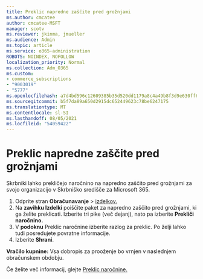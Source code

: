 ```yaml
---
title: Preklic napredne zaščite pred grožnjami
ms.author: cmcatee
author: cmcatee-MSFT
manager: scotv
ms.reviewer: jkinma, jmueller
ms.audience: Admin
ms.topic: article
ms.service: o365-administration
ROBOTS: NOINDEX, NOFOLLOW
localization_priority: Normal
ms.collection: Adm_O365
ms.custom:
- commerce_subscriptions
- "9003019"
- "5777"
ms.openlocfilehash: a7d4bd596c12609385b35d520dd1179a8c4a49b8f3d9e630ff6c3cf1acaae761
ms.sourcegitcommit: b5f7da89a650d2915dc652449623c78be6247175
ms.translationtype: MT
ms.contentlocale: sl-SI
ms.lasthandoff: 08/05/2021
ms.locfileid: "54059422"
---
```

# <a name="cancel-advanced-threat-protection"></a>Preklic napredne zaščite pred grožnjami

Skrbniki lahko prekličejo naročnino na napredno zaščito pred grožnjami za svojo organizacijo v Skrbniško središče za Microsoft 365.

1. Odprite stran **Obračunavanje**  >  [izdelkov.](https://go.microsoft.com/fwlink/p/?linkid=842054)
2. Na **zavihku Izdelki** poiščite paket za napredno zaščito pred grožnjami, ki ga želite preklicati. Izberite tri pike (več dejanj), nato pa izberite **Prekliči naročnino.**
3. V **podoknu** Preklic naročnine izberite razlog za preklic. Po želji lahko tudi posredujete povratne informacije.
4. Izberite **Shrani**.

**Vračilo kupnine:** Vsa dobropis za prooženje bo vrnjen v naslednjem obračunskem obdobju.

Če želite več informacij, glejte [Preklic naročnine.](/microsoft-365/commerce/subscriptions/cancel-your-subscription)